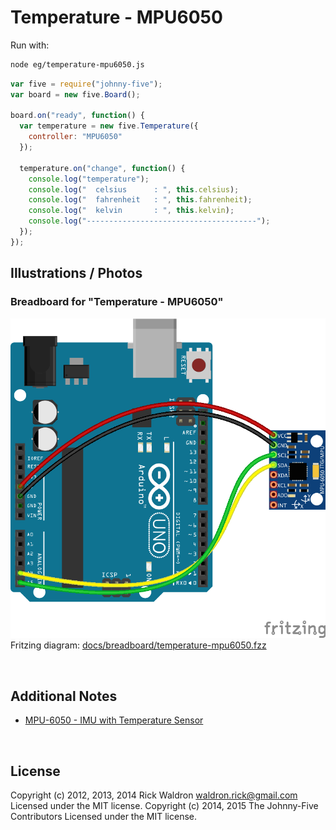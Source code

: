 <!--remove-start-->

# Temperature - MPU6050



Run with:
```bash
node eg/temperature-mpu6050.js
```

<!--remove-end-->

```javascript
var five = require("johnny-five");
var board = new five.Board();

board.on("ready", function() {
  var temperature = new five.Temperature({
    controller: "MPU6050"
  });

  temperature.on("change", function() {
    console.log("temperature");
    console.log("  celsius      : ", this.celsius);
    console.log("  fahrenheit   : ", this.fahrenheit);
    console.log("  kelvin       : ", this.kelvin);
    console.log("--------------------------------------");
  });
});


```


## Illustrations / Photos


### Breadboard for "Temperature - MPU6050"



![docs/breadboard/temperature-mpu6050.png](breadboard/temperature-mpu6050.png)<br>
Fritzing diagram: [docs/breadboard/temperature-mpu6050.fzz](breadboard/temperature-mpu6050.fzz)

&nbsp;





## Additional Notes
- [MPU-6050 - IMU with Temperature Sensor](http://www.invensense.com/mems/gyro/mpu6050.html)

&nbsp;

<!--remove-start-->

## License
Copyright (c) 2012, 2013, 2014 Rick Waldron <waldron.rick@gmail.com>
Licensed under the MIT license.
Copyright (c) 2014, 2015 The Johnny-Five Contributors
Licensed under the MIT license.

<!--remove-end-->
